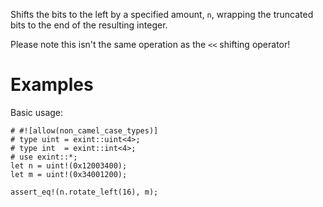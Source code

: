 Shifts the bits to the left by a specified amount, `n`,
wrapping the truncated bits to the end of the resulting integer.

Please note this isn't the same operation as the `<<` shifting operator!

# Examples

Basic usage:

```
# #![allow(non_camel_case_types)]
# type uint = exint::uint<4>;
# type int  = exint::int<4>;
# use exint::*;
let n = uint!(0x12003400);
let m = uint!(0x34001200);

assert_eq!(n.rotate_left(16), m);
```
